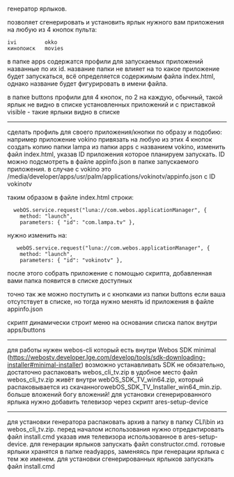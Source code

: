 генератор ярлыков.

позволяет сгенерировать и установить ярлык нужного вам приложения на любую из 4 кнопок пульта:

	ivi 		okko
	кинопоиск	movies
	
в папке apps содержатся профили для запускаемых приложений названные по их id.
название папки не влияет на то какое приложение будет запускаться, всё определяется содержимым файла index.html, однако название будет фигурировать в имени файла.

в папке buttons профили для 4 кнопок, по 2 на каждую, обычный, такой ярлык не видно в списке установленных приложений и с приставкой visible - такие ярлыки видно в списке
____
сделать профиль для своего приложения/кнопки по образу и подобию:
например приложение vokino привязать на любую из этих 4 кнопок создать копию папки lampa из папки apps с названием vokino, изменить файл index.html, указав ID приложения которое планируем запускать.
ID можно подсмотреть в файле appinfo.json в папке запускаемого приложения. в случае с vokino это /media/developer/apps/usr/palm/applications/vokinotv/appinfo.json с ID vokinotv

таким образом в файле index.html строки:
```
  webOS.service.request("luna://com.webos.applicationManager", {
    method: "launch",
    parameters: { "id": "com.lampa.tv" },
```
нужно изменить на:
```
   webOS.service.request("luna://com.webos.applicationManager", {
    method: "launch",
    parameters: { "id": "vokinotv" },
```
после этого собрать приложение с помощью скрипта, добавленная вами папка появится в списке доступных

точно так же можно поступить и с кнопками из папки buttons если ваша отсутствует в списке, но тогда нужно менять id приложения в файле appinfo.json

скрипт динамически строит меню на основании списка папок внутри apps/buttons
____
для работы нужен webos-cli который есть внутри Webos SDK minimal (https://webostv.developer.lge.com/develop/tools/sdk-downloading-installer#minimal-installer)
возможно устанавливать SDK не обязательно, достаточно распаковать webos_cli_tv.zip в удобное место
файл webos_cli_tv.zip живёт внутри webOS_SDK_TV_win64.zip, который распаковывается из скачанногоwebOS_SDK_TV_Installer_win64_min.zip. больше вложений богу вложений!
для установки сгенерированного ярлыка нужно добавить телевизор через скрипт ares-setup-device
____
для установки генератора распаковать архив а папку в папку CLI\bin из webos_cli_tv.zip.
перед началом использования нужно отредактировать файл install.cmd указав имя телевизора использованное в ares-setup-device.
для генерации ярлыков запускать файл constructor.cmd. готовые ярлыки хранятся в папке readyapps, заменяясь при генерации ярлыка с тем же именем.
для установки сгенерированных ярлыков запускать файл install.cmd
